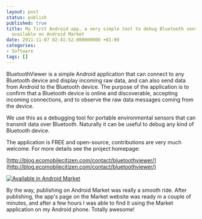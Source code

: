 ```yaml
---
layout: post
status: publish
published: true
title: My first Android app, a very simple tool to debug Bluetooth sensors, is now
  available on Android Market
date: 2011-11-07 02:41:52.000000000 +01:00
categories:
- Software
tags: []
---
```

BluetoothViewer is a simple Android application that can connect to any Bluetooth device and display incoming raw data, and can also send data from Android to the Bluetooth device. The purpose of the application is to confirm that a Bluetooth device is online and discoverable, accepting incoming connections, and to observe the raw data messages coming from the device.

We use this as a debugging tool for portable environmental sensors that can transmit data over Bluetooth. Naturally it can be useful to debug any kind of Bluetooth device.

The application is FREE and open-source, contributions are very much welcome. For more details see the project homepage:

[http://blog.ecomobilecitizen.com/contact/bluetoothviewer/](http://blog.ecomobilecitizen.com/contact/bluetoothviewer/)

<a href="http://market.android.com/details?id=net.bluetoothviewer"> <img src="http://www.android.com/images/brand/60_avail_market_logo1.png" alt="Available in Android Market" /></a>

By the way, publishing on Android Market was really a smooth ride. After publishing, the app's page on the Market website was ready in a couple of minutes, and after a few hours I was able to find it using the Market application on my Android phone. Totally awesome!

